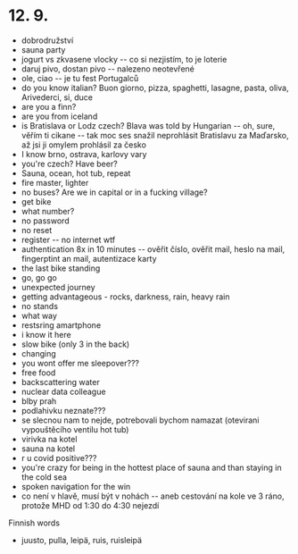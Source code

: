 # 12. 9.
- dobrodružství
- sauna party
- jogurt vs zkvasene vlocky -- co si nezjistím, to je loterie
- daruj pivo, dostan pivo -- nalezeno neotevřené
- ole, ciao -- je tu fest Portugalců
- do you know italian? Buon giorno, pizza, spaghetti, lasagne, pasta, oliva, Arivederci, si, duce
- are you a finn?
- are you from iceland
- is Bratislava or Lodz czech? Blava was told by Hungarian -- oh, sure, věřím ti cikane -- tak moc ses snažil neprohlásit Bratislavu za Maďarsko, až jsi ji omylem prohlásil za česko
- I know brno, ostrava, karlovy vary
- you're czech? Have beer?
- Sauna, ocean, hot tub, repeat
- fire master, lighter
- no buses? Are we in capital or in a fucking village?
- get bike
- what number?
- no password
- no reset
- register -- no internet wtf
- authentication 8x in 10 minutes -- ověřit číslo, ověřit mail, heslo na mail, fingerptint an mail, autentizace karty
- the last bike standing
- go, go go
- unexpected journey
- getting advantageous - rocks, darkness, rain, heavy rain
- no stands
- what way
- restsring amartphone
- i know it here
- slow bike (only 3 in the back)
- changing
- you wont offer me sleepover???
- free food
- backscattering water
- nuclear data colleague
- blby prah
- podlahivku neznate???
- se slecnou nam to nejde, potrebovali bychom namazat (otevirani vypouštěcího ventilu hot tub)
- virivka na kotel
- sauna na kotel
- r u covid positive???
- you're crazy for being in the hottest place of sauna and than staying in the cold sea
- spoken navigation for the win
- co není v hlavě, musí být v nohách -- aneb cestování na kole ve 3 ráno, protože MHD od 1:30 do 4:30 nejezdí

Finnish words
- juusto, pulla, leipä, ruis, ruisleipä
